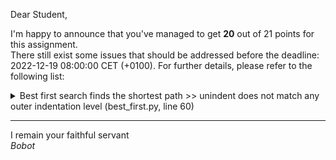Dear Student,

I'm happy to announce that you've managed to get **20** out of 21 points for this assignment.\
There still exist some issues that should be addressed before the deadline: 2022-12-19 08:00:00 CET (+0100). For further details, please refer to the following list:

<details><summary>Best first search finds the shortest path &gt;&gt; unindent does not match any outer indentation level (best_first.py, line 60)</summary></details>

-----------
I remain your faithful servant\
_Bobot_